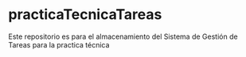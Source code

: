 # practicaTecnicaTareas
Este repositorio es para el almacenamiento del Sistema de Gestión de Tareas para la practica técnica 
